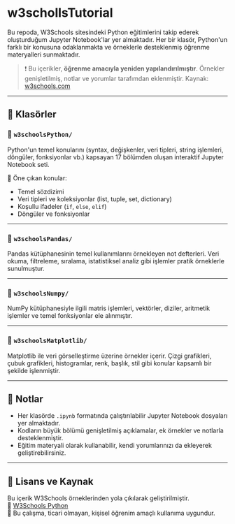 # w3schollsTutorial

Bu repoda, W3Schools sitesindeki Python eğitimlerini takip ederek oluşturduğum Jupyter Notebook'lar yer almaktadır. Her bir klasör, Python'un farklı bir konusuna odaklanmakta ve örneklerle desteklenmiş öğrenme materyalleri sunmaktadır.

> ❗ Bu içerikler, **öğrenme amacıyla yeniden yapılandırılmıştır**. Örnekler genişletilmiş, notlar ve yorumlar tarafımdan eklenmiştir. Kaynak: [w3schools.com](https://www.w3schools.com/python/)

---

## 📂 Klasörler

### 📁 `w3schoolsPython/`
Python'un temel konularını (syntax, değişkenler, veri tipleri, string işlemleri, döngüler, fonksiyonlar vb.) kapsayan 17 bölümden oluşan interaktif Jupyter Notebook seti.

📌 Öne çıkan konular:
- Temel sözdizimi
- Veri tipleri ve koleksiyonlar (list, tuple, set, dictionary)
- Koşullu ifadeler (`if`, `else`, `elif`)
- Döngüler ve fonksiyonlar

---

### 📁 `w3schoolsPandas/`
Pandas kütüphanesinin temel kullanımlarını örnekleyen not defterleri. Veri okuma, filtreleme, sıralama, istatistiksel analiz gibi işlemler pratik örneklerle sunulmuştur.

---

### 📁 `w3schoolsNumpy/`
NumPy kütüphanesiyle ilgili matris işlemleri, vektörler, diziler, aritmetik işlemler ve temel fonksiyonlar ele alınmıştır.

---

### 📁 `w3schoolsMatplotlib/`
Matplotlib ile veri görselleştirme üzerine örnekler içerir. Çizgi grafikleri, çubuk grafikleri, histogramlar, renk, başlık, stil gibi konular kapsamlı bir şekilde işlenmiştir.

---

## 📌 Notlar

- Her klasörde `.ipynb` formatında çalıştırılabilir Jupyter Notebook dosyaları yer almaktadır.
- Kodların büyük bölümü genişletilmiş açıklamalar, ek örnekler ve notlarla desteklenmiştir.
- Eğitim materyali olarak kullanabilir, kendi yorumlarınızı da ekleyerek geliştirebilirsiniz.

---

## 📜 Lisans ve Kaynak

Bu içerik W3Schools örneklerinden yola çıkılarak geliştirilmiştir.  
🔗 [W3Schools Python](https://www.w3schools.com/python/)  
🔖 Bu çalışma, ticari olmayan, kişisel öğrenim amaçlı kullanıma uygundur.
